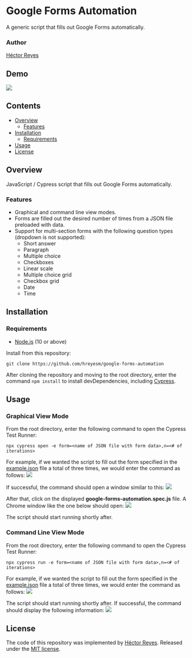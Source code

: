 # Google Forms Automation
A generic script that fills out Google Forms automatically.

### Author
[Héctor Reyes](https://github.com/hreyesm)

## Demo
![](./img/demo.gif)

## Contents
* [Overview](#overview)
  * [Features](#features)
* [Installation](#installation)
  * [Requirements](#requirements)
* [Usage](#usage)
* [License](#license)

## Overview
JavaScript / Cypress script that fills out Google Forms automatically.

### Features
* Graphical and command line view modes.
* Forms are filled out the desired number of times from a JSON file preloaded with data.
* Support for multi-section forms with the following question types (dropdown is not supported):
  * Short answer
  * Paragraph
  * Multiple choice
  * Checkboxes
  * Linear scale
  * Multiple choice grid
  * Checkbox grid
  * Date
  * Time
 
## Installation

### Requirements
* [Node.js](https://nodejs.org/en/) (10 or above)

Install from this repository:
```
git clone https://github.com/hreyesm/google-forms-automation
```

After cloning the repository and moving to the root directory, enter the command `npm install` to install devDependencies, including [Cypress](https://www.cypress.io/).

## Usage

### Graphical View Mode
From the root directory, enter the following command to open the Cypress Test Runner:
```
npx cypress open -e form=<name of JSON file with form data>,n=<# of iterations>
```
For example, if we wanted the script to fill out the form specified in the [example.json](./cypress/fixtures/example.json) file a total of three times, we would enter the command as follows:
![](./img/open.jpg)

If successful, the command should open a window similar to this:
![](./img/test-runner.jpg)

After that, click on the displayed **google-forms-automation.spec.js** file. A Chrome window like the one below should open:
![](./img/chrome.jpg)

The script should start running shortly after.

### Command Line View Mode
From the root directory, enter the following command to open the Cypress Test Runner:
```
npx cypress run -e form=<name of JSON file with form data>,n=<# of iterations>
```
For example, if we wanted the script to fill out the form specified in the [example.json](./cypress/fixtures/example.json) file a total of three times, we would enter the command as follows:
![](./img/run.jpg)

The script should start running shortly after. If successful, the command should display the following information:
![](./img/command-line.jpg)

## License
The code of this repository was implemented by [Héctor Reyes](https://github.com/hreyesm). Released under the [MIT license](./LICENSE).
